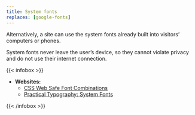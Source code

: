 ```yaml
---
title: System fonts
replaces: [google-fonts]
---
```

Alternatively, a site can use the system fonts already built into visitors’ computers or phones.

System fonts never leave the user’s device, so they cannot violate privacy and do not use their internet connection.

{{< infobox >}}
- **Websites:**
    - [CSS Web Safe Font Combinations][css-websafe]
    - [Practical Typography: System Fonts][practical]

[css-websafe]: https://www.w3schools.com/cssref/css_websafe_fonts.asp
[practical]: https://practicaltypography.com/system-fonts.html
{{< /infobox >}}
